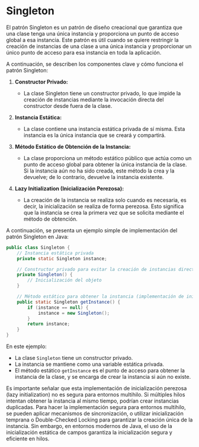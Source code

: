 # Singleton

El patrón Singleton es un patrón de diseño creacional que garantiza que una clase tenga una única instancia y proporciona un punto de acceso global a esa instancia. Este patrón es útil cuando se quiere restringir la creación de instancias de una clase a una única instancia y proporcionar un único punto de acceso para esa instancia en toda la aplicación.

A continuación, se describen los componentes clave y cómo funciona el patrón Singleton:

1. **Constructor Privado:**
   - La clase Singleton tiene un constructor privado, lo que impide la creación de instancias mediante la invocación directa del constructor desde fuera de la clase.

2. **Instancia Estática:**
   - La clase contiene una instancia estática privada de sí misma. Esta instancia es la única instancia que se creará y compartirá.

3. **Método Estático de Obtención de la Instancia:**
   - La clase proporciona un método estático público que actúa como un punto de acceso global para obtener la única instancia de la clase. Si la instancia aún no ha sido creada, este método la crea y la devuelve; de lo contrario, devuelve la instancia existente.

4. **Lazy Initialization (Inicialización Perezosa):**
   - La creación de la instancia se realiza solo cuando es necesaria, es decir, la inicialización se realiza de forma perezosa. Esto significa que la instancia se crea la primera vez que se solicita mediante el método de obtención.

A continuación, se presenta un ejemplo simple de implementación del patrón Singleton en Java:

```java
public class Singleton {
    // Instancia estática privada
    private static Singleton instance;

    // Constructor privado para evitar la creación de instancias directas
    private Singleton() {
        // Inicialización del objeto
    }

    // Método estático para obtener la instancia (implementación de inicialización perezosa)
    public static Singleton getInstance() {
        if (instance == null) {
            instance = new Singleton();
        }
        return instance;
    }
}
```

En este ejemplo:

- La clase `Singleton` tiene un constructor privado.
- La instancia se mantiene como una variable estática privada.
- El método estático `getInstance` es el punto de acceso para obtener la instancia de la clase, y se encarga de crear la instancia si aún no existe.

Es importante señalar que esta implementación de inicialización perezosa (lazy initialization) no es segura para entornos multihilo. Si múltiples hilos intentan obtener la instancia al mismo tiempo, podrían crear instancias duplicadas. Para hacer la implementación segura para entornos multihilo, se pueden aplicar mecanismos de sincronización, o utilizar inicialización temprana o Double-Checked Locking para garantizar la creación única de la instancia. Sin embargo, en entornos modernos de Java, el uso de la inicialización estática de campos garantiza la inicialización segura y eficiente en hilos.